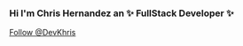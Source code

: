 ### Hi I'm Chris Hernandez an ✨ FullStack Developer ✨

<a class="twitter-follow-button"
  href="https://twitter.com/DevKhris"
  data-size="large">
Follow @DevKhris</a>


